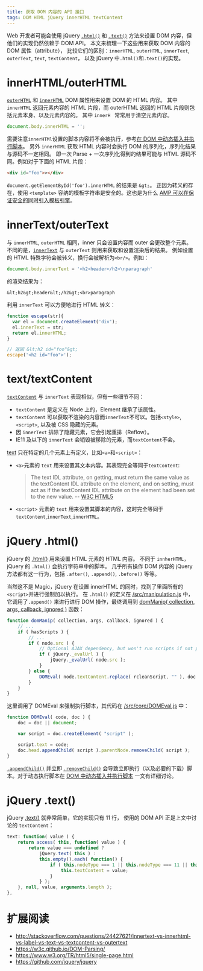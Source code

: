 ```yaml
---
title: 获取 DOM 内容的 API 接口
tags: DOM HTML jQuery innerHTML textContent
---
```


Web 开发者可能会使用 jQuery [`.html()`][jq-html] 和 [`.text()`][jq-text]
方法来设置 DOM 内容，但他们的实现仍然依赖于 DOM API。
本文来梳理一下这些用来获取 DOM 内容的 DOM 属性（attribute），
比较它们的区别：`innerHTML`, `outerHTML`, `innerText`, `outerText`, `text`, `textContent`，
以及 jQuery 中`.html()`和`.text()`的实现。

<!--more-->

# innerHTML/outerHTML

[`outerHTML`][outerHTML] 和 [`innerHTML`][innerHTML]
DOM 属性用来设置 DOM 的 HTML 内容。
其中 `innerHTML` 返回元素内容的 HTML 片段，而 outerHTML 返回的 HTML 片段则包括元素本身、以及元素内容的。
其中 `innerH ` 常常用于清空元素内容。

```javascript
document.body.innerHTML = '';
```

需要注意`innerHTMl`设置的脚本内容将不会被执行，参考[在 DOM 中动态插入并执行脚本][script-insert]。
另外 `innerHTML` 获取 HTML 内容时会执行 DOM 的序列化，序列化结果与源码不一定相同。
即一次 Parse + 一次序列化得到的结果可能与 HTML 源码不同。例如对于下面的 HTML 片段：

```html
<div id="foo">></div>
```

`document.getElementById('foo').innerHTML` 的结果是 `&gt;`。
正因为转义的存在，使用 `<template>` 容纳的模板字符串是安全的。这也是为什么 [AMP 可以在保证安全的同时引入模板引擎][amp-mustache]。

# innerText/outerText

与 `innerHTML`,  `outerHTML` 相同，inner 只会设置内容而 outer 会更改整个元素。
不同的是，[`innerText`][innerText] 与 `outerText` 则用来获取和设置渲染后的结果。
例如设置的 HTML 特殊字符会被转义，换行会被解析为`<br/>`。例如：

```javascript
document.body.innerText = '<h2>header</h2>\nparagraph'
```

的渲染结果为：

```
&lt;h2&gt;header&lt;/h2&gt;<br>paragraph
```

利用 `innerText` 可以方便地进行 HTML 转义：

```javascript
function escape(str){
  var el = document.createElement('div');
  el.innerText = str;
  return el.innerHTML;
}

// 返回 &lt;h2 id="foo"&gt;
escape('<h2 id="foo">');
```

# text/textContent

[`textContent`][textContent] 与 `innerText` 表现相似，但有一些细节不同：

* `textContent` 是定义在 Node 上的，Element 继承了该属性。
* `textContent` 可以获取不渲染的内容而`innerText`不可以。包括`<style>`, `<script>`, 以及被 CSS 隐藏的元素。
* 因 `innerText` 排除了隐藏元素，它会引起重排（Reflow）。
* IE11 及以下的 `innerText` 会销毁被移除的元素，而`textContent`不会。

[text][text] 只在特定的几个元素上有定义，比如`<a>`和`<script>`：

* `<a>`元素的 `text` 用来设置其文本内容。其表现完全等同于`textContent`:

    > The text IDL attribute, on getting, must return the same value as the textContent IDL attribute on the element, and on setting, must act as if the textContent IDL attribute on the element had been set to the new value. -- [W3C HTML5][text]

* `<script>` 元素的 `text` 用来设置其脚本的内容，这时完全等同于`textContent`,`innerText`,`innerHTML`。

# jQuery .html()

jQuery 的 [.html()][jq-html] 用来设置 HTML 元素的 HTML 内容。
不同于 `innherHTML`，jQuery 的 `.html()` 会执行字符串中的脚本。
几乎所有操作 DOM 内容的 jQuery 方法都有这一行为，包括 `.after()`, `.append()`, `.before()` 等等。

当然这不是 Magic，jQuery 在设置 innerHTML 的同时，找到了里面所有的`<script>`并进行强制加以执行。
在 `.html()` 的定义在 [/src/manipulation.js][src/manipulation] 中，
它调用了`.append()` 来进行进行 DOM 操作，最终调用到
[domManip( collection, args, callback, ignored )][domManip] 函数：

```javascript
function domManip( collection, args, callback, ignored ) {
    // ...
    if ( hasScripts ) {
        // ...
        if ( node.src ) {
            // Optional AJAX dependency, but won't run scripts if not present
            if ( jQuery._evalUrl ) {
                jQuery._evalUrl( node.src );
            }
        } else {
            DOMEval( node.textContent.replace( rcleanScript, "" ), doc );
        }
    }
}
```

这里调用了 DOMEval 来强制执行脚本，其代码在 [/src/core/DOMEval.js][domeval] 中：

```javascript
function DOMEval( code, doc ) {
    doc = doc || document;

    var script = doc.createElement( "script" );

    script.text = code;
    doc.head.appendChild( script ).parentNode.removeChild( script );
}
```

[`.appendChild()`][appendChild] 并立即 [`.removeChild()`][removeChild]
会导致立即执行（以及必要的下载）脚本。对于动态执行脚本在
[DOM 中动态插入并执行脚本](/2017/01/16/dynamic-script-insertion.html) 一文有详细讨论。

# jQuery .text()

jQuery [.text()][jq-text] 就非常简单，它的实现只有 11 行，
使用的 DOM API 正是上文中讨论的 `textContent`：

```javascript
text: function( value ) {
    return access( this, function( value ) {
        return value === undefined ?
            jQuery.text( this ) :
            this.empty().each( function() {
                if ( this.nodeType === 1 || this.nodeType === 11 || this.nodeType === 9 ) {
                    this.textContent = value;
                }
            } );
    }, null, value, arguments.length );
},
```

# 扩展阅读

* <http://stackoverflow.com/questions/24427621/innertext-vs-innerhtml-vs-label-vs-text-vs-textcontent-vs-outertext>
* <https://w3c.github.io/DOM-Parsing/>
* <https://www.w3.org/TR/html5/single-page.html>
* <https://github.com/jquery/jquery>

[outerHTML]: https://w3c.github.io/DOM-Parsing/#dom-element-outerhtml
[innerHTML]: https://w3c.github.io/DOM-Parsing/#dom-element-innerhtml
[script-insert]: http://harttle.land/2017/01/16/dynamic-script-insertion.html
[innerText]: https://html.spec.whatwg.org/multipage/dom.html#the-innertext-idl-attribute
[textContent]: http://www.w3.org/TR/DOM-Level-3-Core/core.html#Node3-textContent
[text]: https://www.w3.org/TR/html5/single-page.html#dom-a-text
[jq-html]: http://api.jquery.com/html/
[src/manipulation]: https://github.com/jquery/jquery/blob/master/src/manipulation.js
[domManip]: https://github.com/jquery/jquery/blob/b442abacbb8464f0165059e8da734e3143d0721f/src/manipulation.js#L126
[domeval]: https://github.com/jquery/jquery/blob/b442abacbb8464f0165059e8da734e3143d0721f/src/core/DOMEval.js
[appendChild]: https://developer.mozilla.org/zh-CN/docs/Web/API/Node/appendChild
[removeChild]: https://developer.mozilla.org/zh-CN/docs/Web/API/Node/removeChild
[jq-text]: http://api.jquery.com/text/
[amp-mustache]: https://www.ampproject.org/docs/reference/components/dynamic/amp-mustache
